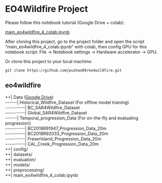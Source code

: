 # EO4Wildfire Project

Please follow this notebook tutorial (Google Drive + colab): <br>

[main_eo4wildfire_4_colab.ipynb](https://colab.research.google.com/drive/1-XxcVGYCFDXUsJEPlnuJTeLNnP1OHHWW?usp=sharing)

After cloning this project, go to the project folder and open the script "main_eo4wildfire_4_colab.ipynb" with colab, then config GPU for this notebook script: File -> Notebook settings -> Hardware accelerator -> GPU. 

Or clone this project to your local machine:
```
git clone https://github.com/puzhao89/eo4wildfire.git
```
## **eo4wildfire** <br>
++| Data ([Google Drive](https://drive.google.com/drive/folders/163ujMrEMBTIsv-OcbvzTXq_GI_EZ24FL?usp=sharing))<br>
------| Historical_Wildfire_Dataset (For offline model training) <br>
----------| BC_SAR4Wildfire_Dataset <br>
----------| Global_SAR4Wildfire_Dataset <br>
------| Temporal_progression_Data (For on-the-fly and evaluating progression) <br>
----------| BC2018R91947_Progression_Data_20m <br>
----------| BC2018R92033_Progression_Data_20m <br>
----------| FraserIsland_Progression_Data_20m <br>
----------| CAL_Creek_Progression_Data_20m <br>
++| config/ <br>
++| datasets/ <br>
++| evaluation/ <br>
++| models/ <br>
++| preprocessing/ <br>
++| main_eo4wildfire_4_colab.ipynb <br>